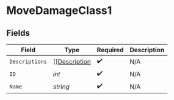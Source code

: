 # MoveDamageClass1


## Fields

| Field                                               | Type                                                | Required                                            | Description                                         |
| --------------------------------------------------- | --------------------------------------------------- | --------------------------------------------------- | --------------------------------------------------- |
| `Descriptions`                                      | [][Description](../../models/shared/description.md) | :heavy_check_mark:                                  | N/A                                                 |
| `ID`                                                | *int*                                               | :heavy_check_mark:                                  | N/A                                                 |
| `Name`                                              | *string*                                            | :heavy_check_mark:                                  | N/A                                                 |